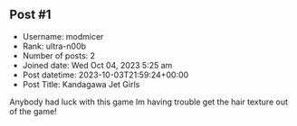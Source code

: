 ## Post #1
- Username: modmicer
- Rank: ultra-n00b
- Number of posts: 2
- Joined date: Wed Oct 04, 2023 5:25 am
- Post datetime: 2023-10-03T21:59:24+00:00
- Post Title: Kandagawa Jet Girls

Anybody had luck with this game Im having trouble get the hair texture out of the game!
